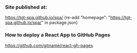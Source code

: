 ### Site published at:

https://tgt-spa.github.io/spa/ (re-add "homepage": "https://tgt-spa.github.io/spa/" in package.json)

### How to deploy a React App to GitHub Pages

https://github.com/gitname/react-gh-pages

